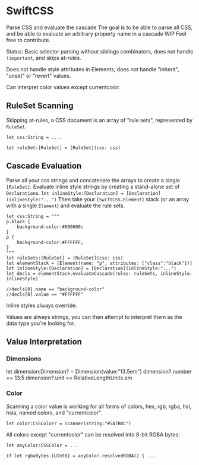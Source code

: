 # SwiftCSS
Parse CSS and evaluate the cascade
The goal is to be able to parse all CSS, and be able to evaluate an arbitrary property name in a cascade
WIP Feel free to contribute.  

Status: Basic selector parsing without siblings combinators, does not handle `!important`, and skips at-rules.

Does not handle style attributes in Elements, does not handle "inherit", "unset" or "revert" values.

Can interpret color values except currentcolor.


## RuleSet Scanning

Skipping at-rules, a CSS document is an array of "rule sets", represented by `RuleSet`.

`let css:String = ....`

`let ruleSet:[RuleSet] = [RuleSet](css: css)`



## Cascade Evaluation

Parse all your css strings and concatenate the arrays to create a single `[RuleSet]`.
Evaluate inline style strings by creating a stand-alone set of `Declaration`s.  `let inlineStyle:[Declaration] = [Declaration](inlineStyle:"...")` 
Then take your `[SwiftCSS.Element]` stack (or an array with a single `Element`) and evaluate the rule sets.

```
let css:String = """
p.black {
	background-color:#000000;
}
p {
	background-color:#FFFFFF;
}
"""
let ruleSets:[RuleSet] = [RuleSet](css: css)
let elementStack = [Element(name: "p", attributes: ["class":"black"])]
let inlineStyle:[Declaration] = [Declaration](inlineStyle:"...")
let decls = elementStack.evaluateCascade(rules: ruleSets, inlineStyle: inlineStyle)

//decls[0].name == "background-color"
//decls[0].value == "#FFFFFF"
```

Inline styles always override.

Values are always strings, you can then attempt to interpret them as the data type you're looking for.



## Value Interpretation

### Dimensions

let dimension:Dimension? = Dimension(value:"13.5em")
dimension?.number == 13.5
dimension?.unit == RelativeLengthUnits.em


### Color

Scanning a color value is working for all forms of colors, hex, rgb, rgba, hsl, hsla, named colors, and "currentcolor".

`let color:CSSColor? = Scanner(string:"#5A7B8C")`


All colors except "currentcolor" can be resolved into 8-bit RGBA bytes:

`let anyColor:CSSColor = ...`

`if let rgbaBytes:[UInt8] = anyColor.resolvedRGBA() { ... `

